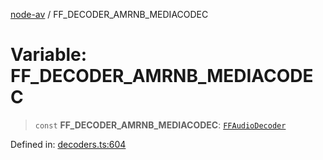[node-av](../globals.md) / FF\_DECODER\_AMRNB\_MEDIACODEC

# Variable: FF\_DECODER\_AMRNB\_MEDIACODEC

> `const` **FF\_DECODER\_AMRNB\_MEDIACODEC**: [`FFAudioDecoder`](../type-aliases/FFAudioDecoder.md)

Defined in: [decoders.ts:604](https://github.com/seydx/av/blob/f8631fc881b394300b1479f511d55cf1c370a87f/src/constants/decoders.ts#L604)
